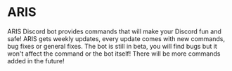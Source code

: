 # ARIS
ARIS Discord bot provides commands that will make your Discord fun and safe! ARIS gets weekly updates, every update comes with new commands, bug fixes or general fixes. The bot is still in beta, you will find bugs but it won't affect the command or the bot itself! There will be more commands added in the future!
